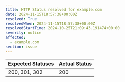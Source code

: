 ```yaml
---
title: HTTP Status resolved for example.com
date: 2024-11-15T18:57:38+00:00Z
resolved: True
resolvedWhen: 2024-11-15T18:57:38+00:00Z
resolvedStartTime: 2024-10-25T21:09:43.191474+00:00
severity: notice
affected:
  - example.com
section: issue
---
```


| Expected Statuses | Actual Status  |
|-------------------|----------------|
| 200, 301, 302 | 200 |
